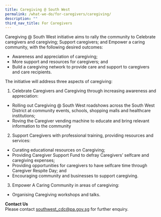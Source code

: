 ```yaml
---
title: Caregiving @ South West
permalink: /what-we-do/for-caregivers/caregiving/
description: ""
third_nav_title: For Caregivers
---
```

Caregiving @ South West initiative aims to rally the community to Celebrate caregivers and caregiving; Support caregivers; and Empower a caring community, with the following desired outcomes:

*   Awareness and appreciation of caregiving;
*   More support and resources for caregivers; and
*   Build a caregiving network to provide care and support to caregivers and care recipients.

The initiative will address three aspects of caregiving:

1.  Celebrate Caregivers and Caregiving through increasing awareness and appreciation:  
*  Rolling out Caregiving @ South West roadshows across the South West District at community events, schools, shopping malls and healthcare institutions;
* Roving the Caregiver vending machine to educate and bring relevant information to the community 

2.  Support Caregivers with professional training, providing resources and services:
*   Curating educational resources on Caregiving;
*   Providing Caregiver Support Fund to defray Caregivers’ selfcare and caregiving expenses;
*   Providing opportunities for caregivers to have selfcare time through Caregiver Respite Day; and
*   Encouraging community and businesses to support caregiving.


3. Empower A Caring Community in areas of caregiving:

*   Organising Caregiving workshops and talks.

**Contact Us**  
Please contact  [southwest_cdc@pa.gov.sg](mailto:southwest_cdc@pa.gov.sg) for further enquiry.